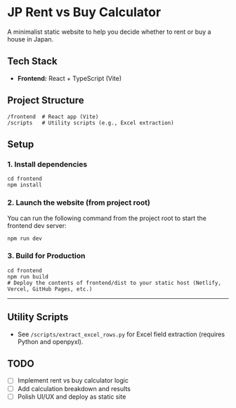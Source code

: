 # JP Rent vs Buy Calculator

A minimalist static website to help you decide whether to rent or buy a house in Japan.

## Tech Stack
- **Frontend:** React + TypeScript (Vite)

## Project Structure
```
/frontend  # React app (Vite)
/scripts   # Utility scripts (e.g., Excel extraction)
```

## Setup

### 1. Install dependencies
```
cd frontend
npm install
```

### 2. Launch the website (from project root)

You can run the following command from the project root to start the frontend dev server:

```
npm run dev
```

### 3. Build for Production
```
cd frontend
npm run build
# Deploy the contents of frontend/dist to your static host (Netlify, Vercel, GitHub Pages, etc.)
```

---

## Utility Scripts
- See `/scripts/extract_excel_rows.py` for Excel field extraction (requires Python and openpyxl).

## TODO
- [ ] Implement rent vs buy calculator logic
- [ ] Add calculation breakdown and results
- [ ] Polish UI/UX and deploy as static site 